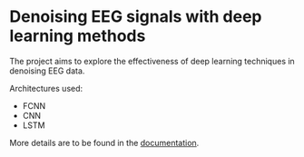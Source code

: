 # Denoising EEG signals with deep learning methods

The project aims to explore the effectiveness of deep learning techniques in denoising EEG data.

Architectures used:
- FCNN
- CNN
- LSTM

More details are to be found in the [documentation](https://github.com/ankimme/vut-bria-eeg-cleaning/blob/27d921bb1166af654afddd3e422c65e2d1c31154/documentation.pdf).
